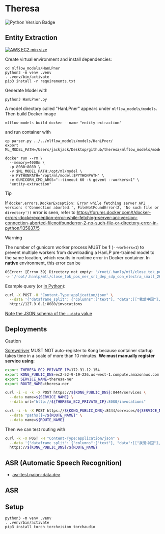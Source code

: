 Theresa
=======

![Python Version Badge](https://img.shields.io/badge/Python-3.10-brightgreen?style=flat-square&logo=python&logoColor=white)

Entity Extraction
-----------------

[![AWS EC2 min size][AWS EC2 min size]](https://aws.amazon.com/ec2/instance-types/)

Create virtual environment and install dependencies:

```console
cd mlflow_models/HanLPner
python3 -m venv .venv
. .venv/bin/activate
pip3 install -r requirements.txt
```

Generate Model with

```console
python3 HanLPner.py
```

A model directory called "HanLPner" appears under `mlflow_models/models`. Then build Docker image

```console
mlflow models build-docker --name "entity-extraction"
```

and run container with

```console
cp parser.py ../../mlflow_models/models/HanLPner/
export ML_MODEL_PATH=/Users/jackjack/Desktop/github/theresa/mlflow_models/models/HanLPner

docker run --rm \
  --memory=4000m \
  -p 8080:8080 \
  -v $ML_MODEL_PATH:/opt/ml/model \
  -e PYTHONPATH="/opt/ml/model:$PYTHONPATH" \
  -e GUNICORN_CMD_ARGS="--timeout 60 -k gevent --workers=1" \
  "entity-extraction"
```

> [!TIP]
> If `docker.errors.DockerException: Error while fetching server API version: ('Connection aborted.', FileNotFoundError(2, 'No such file or directory'))`
> error is seen, refer to
> https://forums.docker.com/t/docker-errors-dockerexception-error-while-fetching-server-api-version-connection-aborted-filenotfounderror-2-no-such-file-or-directory-error-in-python/135637/5

> [!WARNING]
> The number of gunicorn worker process MUST be **1** (`--workers=1`) to prevent multiple workers from downloading a
> HanLP pre-trained model to the same location, which results in runtime error in Docker container. In **native**
> environment, this error can be
> 
> ```bash
> OSError: [Errno 39] Directory not empty: '/root/.hanlp/mtl/close_tok_pos_ner_srl_dep_sdp_con_electra_small_20210304_135840'
> -> '/root/.hanlp/mtl/close_tok_pos_ner_srl_dep_sdp_con_electra_small_20210111_124159'
> ```

Example query (or [in Python](https://huggingface.co/spaces/QubitPi/named-entity-recognition/blob/main/app.py)):

```bash
curl -X POST -H "Content-Type:application/json" \
  --data '{"dataframe_split": {"columns":["text"], "data":[["我爱中国"], ["米哈游成立于2011年,致力于为用户提供美好的、超出预期的产品与内容。米哈游多年来秉持技术自主创新,坚持走原创精品之路,围绕原创IP打造了涵盖漫画、动画、游戏、音乐、小说及动漫周边的全产业链。"]]}}' \
  http://127.0.0.1:8080/invocations
```

[Note the JSON schema of the `--data` value](https://stackoverflow.com/a/75104855)

Deployments
-----------

> [!CAUTION]
>
> [Screwdriver](./screwdriver.yaml) MUST NOT auto-register to Kong because container startup takes time in a scale of
> more than 10 minutes. **We must manually register service using**:
> 
> ```bash
> export THERESA_EC2_PRIVATE_IP=172.31.12.154
> export KONG_PUBLIC_DNS=ec2-52-9-19-226.us-west-1.compute.amazonaws.com
> export SERVICE_NAME=theresa-ner
> export ROUTE_NAME=theresa-ner
> 
> curl -i -s -k -X POST https://${KONG_PUBLIC_DNS}:8444/services \
>   --data name=${SERVICE_NAME} \
>   --data url="http://${THERESA_EC2_PRIVATE_IP}:8080/invocations"
> 
> curl -i -k -X POST https://${KONG_PUBLIC_DNS}:8444/services/${SERVICE_NAME}/routes \
>   --data "paths[]=/${ROUTE_NAME}" \
>   --data name=${ROUTE_NAME}
> ```
> 
> Then we can test routing with
> 
> ```bash
> curl -k -X POST -H "Content-Type:application/json" \
>   --data '{"dataframe_split": {"columns":["text"], "data":[["我爱中国"], ["米哈游成立于2011年,致力于为用户提供美好的、超出预期的产品与内容。米哈游多年  来秉持技术自主创新,坚持走原创精品之路,围绕原创IP打造了涵盖漫画、动画、游戏、音乐、小说及动漫周边的全产业链。"]]}}' \
>   https://${KONG_PUBLIC_DNS}/${ROUTE_NAME}
> ```

ASR (Automatic Speech Recognition)
----------------------------------

- [asr-test.paion-data.dev](./test_models/asr)

ASR
---

Setup
-----

```console
python3 -m venv .venv
. .venv/bin/activate
pip3 install torch torchvision torchaudio
```

[AWS EC2 min size]: https://img.shields.io/badge/EC2-%E2%89%A5t2.large-FF9902?style=for-the-badge&logo=amazonec2&logoColor=white
